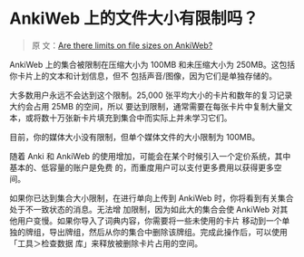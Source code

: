 # AnkiWeb 上的文件大小有限制吗？

> 原
> 文：[Are there limits on file sizes on AnkiWeb?](https://faqs.ankiweb.net/are-there-limits-on-file-sizes-on-ankiweb.html)

AnkiWeb 上的集合被限制在压缩大小为 100MB 和未压缩大小为 250MB。这包括你卡片上的文本和计划信息，但不
包括声音/图像，因为它们是单独存储的。

大多数用户永远不会达到这个限制。25,000 张平均大小的卡片和数年的复习记录大约会占用 25MB 的空间，所以
要达到限制，通常需要在每张卡片中复制大量文本，或将数十万张新卡片填充到集合中而实际上并未学习它们。

目前，你的媒体大小没有限制，但单个媒体文件的大小限制为 100MB。

随着 Anki 和 AnkiWeb 的使用增加，可能会在某个时候引入一个定价系统，其中基本的、低容量的账户是免费
的，而重度用户可以支付更多费用以获得更多空间。

如果你已达到集合大小限制，在进行单向上传到 AnkiWeb 时，你将看到有关集合处于不一致状态的消息。无法增
加限制，因为如此大的集合会使 AnkiWeb 对其他用户变慢。如果你导入了词典内容，你需要将一些未使用的卡片
移动到一个单独的牌组，导出牌组，然后从你的集合中删除该牌组。完成此操作后，可以使用「工具＞检查数据
库」来释放被删除卡片占用的空间。
